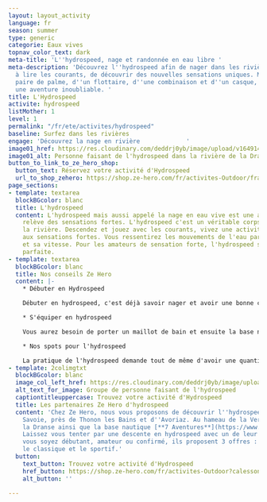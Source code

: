```yaml
---
layout: layout_activity
language: fr
season: summer
type: generic
categorie: Eaux vives
topnav_color_text: dark
meta-title: 'L''hydrospeed, nage et randonnée en eau libre '
meta-description: 'Découvrez l''hydrospeed afin de nager dans les rivières, d''apprendre
  à lire les courants, de découvrir des nouvelles sensations uniques. Muni d''une
  paire de palme, d''un flottaire, d''une combinaison et d''un casque, partez dans
  une aventure inoubliable. '
title: L'Hydrospeed
activite: hydrospeed
listMother: 1
level: 1
permalink: "/fr/ete/activites/hydrospeed"
baseline: Surfez dans les rivières
engage: 'Découvrez la nage en rivière             '
image01_href: https://res.cloudinary.com/deddrj0yb/image/upload/v1649146578/website/Partenaires/1638785335-DSC_4439.jpg
image01_alt: Personne faisant de l'hydrospeed dans la rivière de la Dranse
button_to_link_to_ze_hero_shop:
  button_text: Réservez votre activité d'Hydrospeed
  url_to_shop_zehero: https://shop.ze-hero.com/fr/activites-Outdoor/france/hydrospeed
page_sections:
- template: textarea
  blockBGcolor: blanc
  title: L'hydrospeed
  content: L'hydrospeed mais aussi appelé la nage en eau vive est une activité qui
    relève des sensations fortes. L'hydrospeed c'est un véritable corps à corps avec
    la rivière. Descendez et jouez avec les courants, vivez une activité physique
    aux sensations fortes. Vous ressentirez les mouvements de l'eau par sa puissance
    et sa vitesse. Pour les amateurs de sensation forte, l'hydrospeed sera l'activité
    parfaite.
- template: textarea
  blockBGcolor: blanc
  title: Nos conseils Ze Hero
  content: |-
    * Débuter en Hydrospeed

    Débuter en hydrospeed, c'est déjà savoir nager et avoir une bonne condition physique. Cette activité est ouverte à tous et ne demande pas de technique spécifique pour s'initier et profiter d'une descente en rivière. Dès 14 ans environ, vous pourrez pratiquer l'hydrospeed. Votre guide vous expliquera comment bien manier le flotteur afin d'être à l'aise dans les rapides et courants. Selon les rivières et le débit, l'hydrospeed est parfois très physique et technique. Les descentes sont d'environ 2h.

    * S'équiper en hydrospeed

    Vous aurez besoin de porter un maillot de bain et ensuite la base nautique vous équipera d'une combinaison néoprène, de chausson néoprène, d'un casque, de palme, d'un gilet de sauvetage et du flotteur.

    * Nos spots pour l'hydrospeed

    La pratique de l'hydrospeed demande tout de même d'avoir une quantité suffisante d'eau dans la rivière afin de ne pas percuter et toucher les rochers. En France, il existe de nombreux spots où vous pourrez en pratiquer. Vous pourrez alors en faire dans la Durance, dans la Dranse, l'Aude, l'Allier, l'Isère, le Verdon, l'Ubaye et bien d'autres.
- template: 2colimgtxt
  blockBGcolor: blanc
  image_col_left_href: https://res.cloudinary.com/deddrj0yb/image/upload/v1649146578/website/Partenaires/1638785335-DSC_4439.jpg
  alt_text_for_image: Groupe de personne faisant de l'hydrospeed
  captiontitleuppercase: Trouvez votre activité d'Hydrospeed
  title: Les partenaires Ze Hero d'hydrospeed
  content: 'Chez Ze Hero, nous vous proposons de découvrir l''hydrospeed en Haute
    Savoie, près de Thonon les Bains et d''Avoriaz. Au hameau de la Vernaz vous découvrirez
    la Dranse ainsi que la base nautique [**7 Aventures**](https://www.ze-hero.com/fr/ete/partenaires/7-aventures).
    Laissez vous tenter par une descente en hydrospeed avec un de leur moniteur. Que
    vous soyez débutant, amateur ou confirmé, ils proposent 3 offres : La découverte,
    le classique et le sportif.'
  button:
    text_button: Trouvez votre activité d'Hydrospeed
    href_button: https://shop.ze-hero.com/fr/activites-Outdoor?calessonstype=all&catypegenderlistsummer=all&calessonsactivitytype=Hydrospeed&start-date=
    alt_button: ''

---
```

